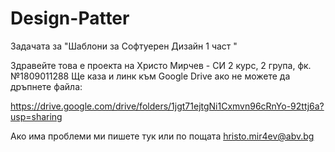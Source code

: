 # Design-Patter
Задачата за "Шаблони за Софтуерен Дизайн 1 част "

Здравейте това е проекта на Христо Мирчев - СИ 2 курс, 2 група, фк.№1809011288 
 Ще каза и линк към Google Drive ако не можете да дръпнете файла:
 
 https://drive.google.com/drive/folders/1jgt71ejtgNi1Cxmvn96cRnYo-92ttj6a?usp=sharing
 
 Ако има проблеми ми пишете тук или по пощата hristo.mir4ev@abv.bg
